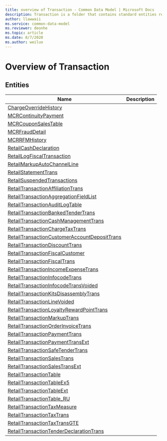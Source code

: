 ```yaml
---
title: overview of Transaction - Common Data Model | Microsoft Docs
description: Transaction is a folder that contains standard entities related to the Common Data Model.
author: llawwaii
ms.service: common-data-model
ms.reviewer: deonhe
ms.topic: article
ms.date: 8/7/2020
ms.author: weiluo
---
```


# Overview of Transaction


## Entities

|Name|Description|
|---|---|
|[ChargeOverrideHistory](ChargeOverrideHistory.md)||
|[MCRContinuityPayment](MCRContinuityPayment.md)||
|[MCRCouponSalesTable](MCRCouponSalesTable.md)||
|[MCRFraudDetail](MCRFraudDetail.md)||
|[MCRRFMHistory](MCRRFMHistory.md)||
|[RetailCashDeclaration](RetailCashDeclaration.md)||
|[RetailLogFiscalTransaction](RetailLogFiscalTransaction.md)||
|[RetailMarkupAutoChannelLine](RetailMarkupAutoChannelLine.md)||
|[RetailStatementTrans](RetailStatementTrans.md)||
|[RetailSuspendedTransactions](RetailSuspendedTransactions.md)||
|[RetailTransactionAffiliationTrans](RetailTransactionAffiliationTrans.md)||
|[RetailTransactionAggregationFieldList](RetailTransactionAggregationFieldList.md)||
|[RetailTransactionAuditLogTable](RetailTransactionAuditLogTable.md)||
|[RetailTransactionBankedTenderTrans](RetailTransactionBankedTenderTrans.md)||
|[RetailTransactionCashManagementTrans](RetailTransactionCashManagementTrans.md)||
|[RetailTransactionChargeTaxTrans](RetailTransactionChargeTaxTrans.md)||
|[RetailTransactionCustomerAccountDepositTrans](RetailTransactionCustomerAccountDepositTrans.md)||
|[RetailTransactionDiscountTrans](RetailTransactionDiscountTrans.md)||
|[RetailTransactionFiscalCustomer](RetailTransactionFiscalCustomer.md)||
|[RetailTransactionFiscalTrans](RetailTransactionFiscalTrans.md)||
|[RetailTransactionIncomeExpenseTrans](RetailTransactionIncomeExpenseTrans.md)||
|[RetailTransactionInfocodeTrans](RetailTransactionInfocodeTrans.md)||
|[RetailTransactionInfocodeTransVoided](RetailTransactionInfocodeTransVoided.md)||
|[RetailTransactionKitsDisassemblyTrans](RetailTransactionKitsDisassemblyTrans.md)||
|[RetailTransactionLineVoided](RetailTransactionLineVoided.md)||
|[RetailTransactionLoyaltyRewardPointTrans](RetailTransactionLoyaltyRewardPointTrans.md)||
|[RetailTransactionMarkupTrans](RetailTransactionMarkupTrans.md)||
|[RetailTransactionOrderInvoiceTrans](RetailTransactionOrderInvoiceTrans.md)||
|[RetailTransactionPaymentTrans](RetailTransactionPaymentTrans.md)||
|[RetailTransactionPaymentTransExt](RetailTransactionPaymentTransExt.md)||
|[RetailTransactionSafeTenderTrans](RetailTransactionSafeTenderTrans.md)||
|[RetailTransactionSalesTrans](RetailTransactionSalesTrans.md)||
|[RetailTransactionSalesTransExt](RetailTransactionSalesTransExt.md)||
|[RetailTransactionTable](RetailTransactionTable.md)||
|[RetailTransactionTableEx5](RetailTransactionTableEx5.md)||
|[RetailTransactionTableExt](RetailTransactionTableExt.md)||
|[RetailTransactionTable_RU](RetailTransactionTable_RU.md)||
|[RetailTransactionTaxMeasure](RetailTransactionTaxMeasure.md)||
|[RetailTransactionTaxTrans](RetailTransactionTaxTrans.md)||
|[RetailTransactionTaxTransGTE](RetailTransactionTaxTransGTE.md)||
|[RetailTransactionTenderDeclarationTrans](RetailTransactionTenderDeclarationTrans.md)||
